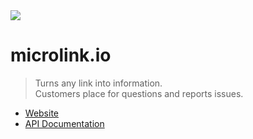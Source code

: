 <img align="center" src="https://microlink.io/preview.png"/>

# microlink.io

> Turns any link into information. <br>
> Customers place for questions and reports issues.

- [Website](https://microlink.io)
- [API Documentation](https://docs.microlink.io)